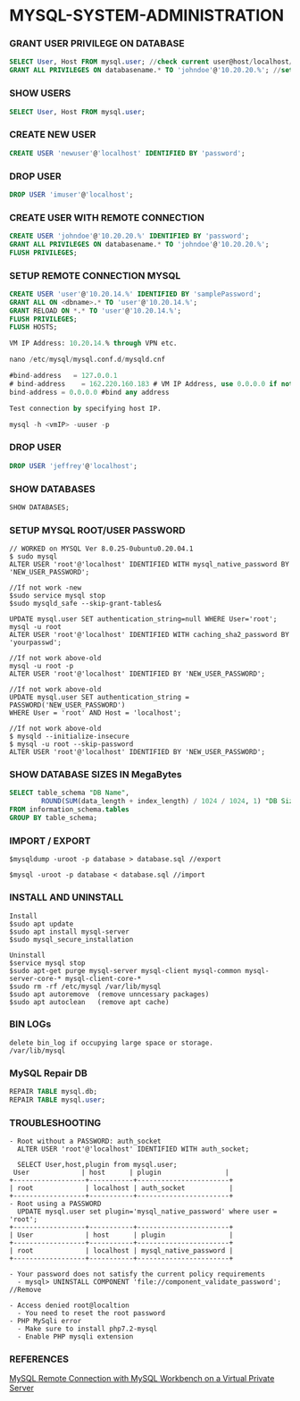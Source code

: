 # MYSQL-SYSTEM-ADMINISTRATION

### GRANT USER PRIVILEGE ON DATABASE
```sql
SELECT User, Host FROM mysql.user; //check current user@host/localhost/ip
GRANT ALL PRIVILEGES ON databasename.* TO 'johndoe'@'10.20.20.%'; //set user privillege
```
### SHOW USERS
```sql
SELECT User, Host FROM mysql.user;
```
### CREATE NEW USER
```sql
CREATE USER 'newuser'@'localhost' IDENTIFIED BY 'password';
```
### DROP USER
```sql
DROP USER 'imuser'@'localhost';
```
### CREATE USER WITH REMOTE CONNECTION
```sql
CREATE USER 'johndoe'@'10.20.20.%' IDENTIFIED BY 'password';
GRANT ALL PRIVILEGES ON databasename.* TO 'johndoe'@'10.20.20.%';
FLUSH PRIVILEGES;
```
### SETUP REMOTE CONNECTION MYSQL
```sql
CREATE USER 'user'@'10.20.14.%' IDENTIFIED BY 'samplePassword';
GRANT ALL ON <dbname>.* TO 'user'@'10.20.14.%';
GRANT RELOAD ON *.* TO 'user'@'10.20.14.%';
FLUSH PRIVILEGES;
FLUSH HOSTS;

VM IP Address: 10.20.14.% through VPN etc.

nano /etc/mysql/mysql.conf.d/mysqld.cnf

#bind-address   = 127.0.0.1
# bind-address    = 162.220.160.183 # VM IP Address, use 0.0.0.0 if not working
bind-address = 0.0.0.0 #bind any address

Test connection by specifying host IP.

mysql -h <vmIP> -uuser -p
```
### DROP USER
```sql
DROP USER 'jeffrey'@'localhost';
```
### SHOW DATABASES
```sql
SHOW DATABASES;
```
### SETUP MYSQL ROOT/USER PASSWORD
```vim
// WORKED on MYSQL Ver 8.0.25-0ubuntu0.20.04.1
$ sudo mysql
ALTER USER 'root'@'localhost' IDENTIFIED WITH mysql_native_password BY 'NEW_USER_PASSWORD';

//If not work -new
$sudo service mysql stop
$sudo mysqld_safe --skip-grant-tables&

UPDATE mysql.user SET authentication_string=null WHERE User='root';
mysql -u root
ALTER USER 'root'@'localhost' IDENTIFIED WITH caching_sha2_password BY 'yourpasswd';

//If not work above-old
mysql -u root -p
ALTER USER 'root'@'localhost' IDENTIFIED BY 'NEW_USER_PASSWORD';

//If not work above-old
UPDATE mysql.user SET authentication_string = PASSWORD('NEW_USER_PASSWORD')
WHERE User = 'root' AND Host = 'localhost';

//If not work above-old
$ mysqld --initialize-insecure
$ mysql -u root --skip-password
ALTER USER 'root'@'localhost' IDENTIFIED BY 'NEW_USER_PASSWORD';
```
### SHOW DATABASE SIZES IN MegaBytes
```sql
SELECT table_schema "DB Name",
        ROUND(SUM(data_length + index_length) / 1024 / 1024, 1) "DB Size in MB" 
FROM information_schema.tables 
GROUP BY table_schema; 
```
### IMPORT / EXPORT
```vim
$mysqldump -uroot -p database > database.sql //export

$mysql -uroot -p database < database.sql //import
```
### INSTALL AND UNINSTALL
```vim
Install
$sudo apt update
$sudo apt install mysql-server
$sudo mysql_secure_installation

Uninstall
$service mysql stop
$sudo apt-get purge mysql-server mysql-client mysql-common mysql-server-core-* mysql-client-core-*
$sudo rm -rf /etc/mysql /var/lib/mysql
$sudo apt autoremove  (remove unncessary packages)
$sudo apt autoclean   (remove apt cache)
```
### BIN LOGs
```vim
delete bin_log if occupying large space or storage.
/var/lib/mysql

```
### MySQL Repair DB
```sql
REPAIR TABLE mysql.db;
REPAIR TABLE mysql.user;
```
### TROUBLESHOOTING
```vim
- Root without a PASSWORD: auth_socket
  ALTER USER 'root'@'localhost' IDENTIFIED WITH auth_socket;

  SELECT User,host,plugin from mysql.user;
 User             | host      | plugin                |
+------------------+-----------+-----------------------+
| root             | localhost | auth_socket           |
+------------------+-----------+-----------------------+
- Root using a PASSWORD
  UPDATE mysql.user set plugin='mysql_native_password' where user = 'root';
+------------------+-----------+-----------------------+
| User             | host      | plugin                |
+------------------+-----------+-----------------------+
| root             | localhost | mysql_native_password |
+------------------+-----------+-----------------------+

- Your password does not satisfy the current policy requirements
  - mysql> UNINSTALL COMPONENT 'file://component_validate_password'; //Remove
  
- Access denied root@localtion
  - You need to reset the root password
- PHP MySqli error
  - Make sure to install php7.2-mysql
  - Enable PHP mysqli extension
```
### REFERENCES
[MySQL Remote Connection with MySQL Workbench on a Virtual Private Server](https://medium.com/@johnmark_76235/mysql-remote-connection-with-mysql-workbench-on-a-virtual-private-server-2e18d8ff78e4)
